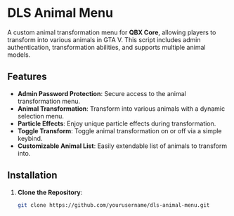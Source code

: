 # DLS Animal Menu

A custom animal transformation menu for **QBX Core**, allowing players to transform into various animals in GTA V. This script includes admin authentication, transformation abilities, and supports multiple animal models.

## Features

- **Admin Password Protection**: Secure access to the animal transformation menu.
- **Animal Transformation**: Transform into various animals with a dynamic selection menu.
- **Particle Effects**: Enjoy unique particle effects during transformation.
- **Toggle Transform**: Toggle animal transformation on or off via a simple keybind.
- **Customizable Animal List**: Easily extendable list of animals to transform into.

## Installation

1. **Clone the Repository**:
   ```bash
   git clone https://github.com/yourusername/dls-animal-menu.git
